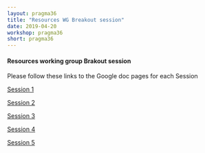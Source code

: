 ```yaml
---
layout: pragma36
title: "Resources WG Breakout session"
date: 2019-04-20
workshop: pragma36
short: pragma36
---
```


#### Resources working group Brakout session


Please follow these links  to the Google doc pages for each Session


[Session 1][s5]

[Session 2][s2]

[Session 3][s3]

[Session 4][s4]

[Session 5][s5]

[s5]: https://docs.google.com/document/d/1UPhMQc4h4g7b9m1GWhZ-dLJZSC2Jba-QzgQMcxQBFSE/edit?usp=sharing
[s4]: https://docs.google.com/document/d/1G0l6KOvin64FM6o1ev-oRs9JuchSKcN8VaXwdSoQaMg/edit?usp=sharing
[s3]: https://docs.google.com/document/d/11eOtLj0POa2-m2_jFvMUgLIIjOnh4iPBnY3mvpZUiow/edit?usp=sharing
[s2]: https://docs.google.com/document/d/1FgdZVzFyJFzYVohmDgtBubF14bpU5AkhUvwo1GjXcJo/edit?usp=sharing
[s1]: https://docs.google.com/document/d/1CsMjHk5SdG5jcot_Hx_WCDRicnQyFnOSgrauwoS6ZC8/edit?usp=sharing

